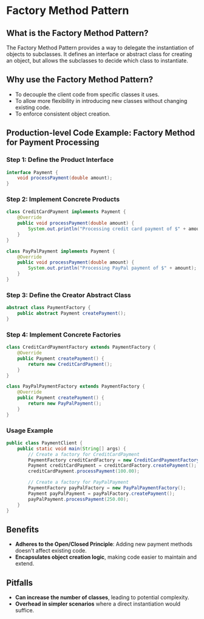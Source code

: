 # Factory Method Pattern

## What is the Factory Method Pattern?
The Factory Method Pattern provides a way to delegate the instantiation of objects to subclasses. It defines an interface or abstract class for creating an object, but allows the subclasses to decide which class to instantiate.

## Why use the Factory Method Pattern?
- To decouple the client code from specific classes it uses.
- To allow more flexibility in introducing new classes without changing existing code.
- To enforce consistent object creation.

## Production-level Code Example: Factory Method for Payment Processing

### Step 1: Define the Product Interface
```java
interface Payment {
    void processPayment(double amount);
}
```

### Step 2: Implement Concrete Products
```java
class CreditCardPayment implements Payment {
    @Override
    public void processPayment(double amount) {
        System.out.println("Processing credit card payment of $" + amount);
    }
}

class PayPalPayment implements Payment {
    @Override
    public void processPayment(double amount) {
        System.out.println("Processing PayPal payment of $" + amount);
    }
}
```

### Step 3: Define the Creator Abstract Class
```java
abstract class PaymentFactory {
    public abstract Payment createPayment();
}
```

### Step 4: Implement Concrete Factories
```java
class CreditCardPaymentFactory extends PaymentFactory {
    @Override
    public Payment createPayment() {
        return new CreditCardPayment();
    }
}

class PayPalPaymentFactory extends PaymentFactory {
    @Override
    public Payment createPayment() {
        return new PayPalPayment();
    }
}
```

### Usage Example
```java
public class PaymentClient {
    public static void main(String[] args) {
        // Create a factory for CreditCardPayment
        PaymentFactory creditCardFactory = new CreditCardPaymentFactory();
        Payment creditCardPayment = creditCardFactory.createPayment();
        creditCardPayment.processPayment(100.00);

        // Create a factory for PayPalPayment
        PaymentFactory payPalFactory = new PayPalPaymentFactory();
        Payment payPalPayment = payPalFactory.createPayment();
        payPalPayment.processPayment(250.00);
    }
}
```

## Benefits
- **Adheres to the Open/Closed Principle**: Adding new payment methods doesn't affect existing code.
- **Encapsulates object creation logic**, making code easier to maintain and extend.

## Pitfalls
- **Can increase the number of classes**, leading to potential complexity.
- **Overhead in simpler scenarios** where a direct instantiation would suffice.
